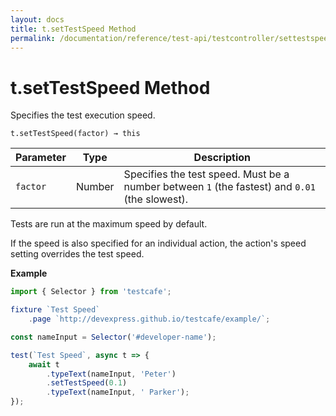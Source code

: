 ```yaml
---
layout: docs
title: t.setTestSpeed Method
permalink: /documentation/reference/test-api/testcontroller/settestspeed.html
---
```

# t.setTestSpeed Method

Specifies the test execution speed.

```text
t.setTestSpeed(factor) → this
```

Parameter  | Type      | Description
---------- | --------- | -----------
`factor`   | Number    | Specifies the test speed. Must be a number between `1` (the fastest) and `0.01` (the slowest).

Tests are run at the maximum speed by default.

If the speed is also specified for an individual action, the action's speed setting overrides the test speed.

**Example**

```js
import { Selector } from 'testcafe';

fixture `Test Speed`
    .page `http://devexpress.github.io/testcafe/example/`;

const nameInput = Selector('#developer-name');

test(`Test Speed`, async t => {
    await t
        .typeText(nameInput, 'Peter')
        .setTestSpeed(0.1)
        .typeText(nameInput, ' Parker');
});
```
